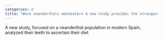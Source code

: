 ```yaml
---
categories: d
title: "Were neanderthals meateaters A new study provides the strongest evidence yet"
---
```

A new study, focused on a neanderthal population in modern Spain, analyzed their teeth to ascertain their diet